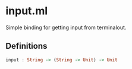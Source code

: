 # input.ml

Simple binding for getting input from terminalout.


## Definitions

```haskell
input : String -> (String -> Unit) -> Unit
```
